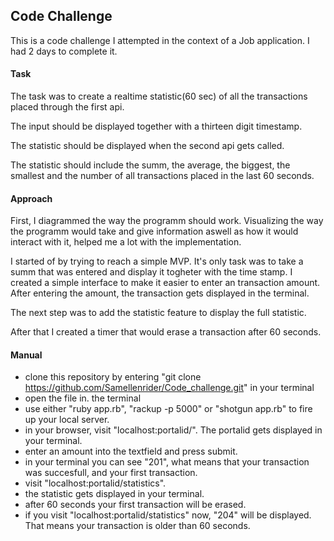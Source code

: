 ## Code Challenge

This is a code challenge I attempted in the context of a Job application. I had 2 days to complete it.

#### Task

The task was to create a realtime statistic(60 sec) of all the transactions placed through the first api. 

The input should be displayed together with a thirteen digit timestamp.

The statistic should be displayed when the second api gets called.

The statistic should include the summ, the average, the biggest, the smallest and the number of all transactions placed in the last 60 seconds.


#### Approach

First, I diagrammed the way the programm should work. Visualizing the way the programm would take and give information aswell as how it would interact with it, helped me a lot with the implementation.

I started of by trying to reach a simple MVP. It's only task was to take a summ that was entered and display it togheter with the time stamp.
I created a simple interface to make it easier to enter an transaction amount. 
After entering the amount, the transaction gets displayed in the terminal.

The next step was to add the statistic feature to display the full statistic.

After that I created a timer that would erase a transaction after 60 seconds.


#### Manual

- clone this repository by entering "git clone https://github.com/Samellenrider/Code_challenge.git" in your terminal
- open the file in. the terminal
- use either "ruby app.rb", "rackup -p 5000" or "shotgun app.rb" to fire up your local server.
- in your browser, visit "localhost:portalid/". The portalid gets displayed in your terminal.
- enter an amount into the textfield and press submit.
- in your terminal you can see "201", what means that your transaction was succesfull, and your first transaction.
- visit "localhost:portalid/statistics".
- the statistic gets displayed in your terminal.
- after 60 seconds your first transaction will be erased.
- if you visit "localhost:portalid/statistics" now, "204" will be displayed. That means your transaction is older than 60 seconds.
